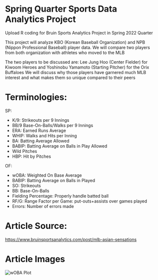 # Spring Quarter Sports Data Analytics Project
Upload R coding for Bruin Sports Analytics Project in Spring 2022 Quarter

This project will analyze KBO (Korean Baseball Organization) and NPB (Nippon Professional Baseball) player data. We will compare two players from both organization with athletes who moved to the MLB

The two players to be discussed are: Lee Jung Hoo (Center Fielder) for Kiwoom Heroes and Yoshinobu Yamamoto (Starting Pitcher) for the Orix Buffaloes
  We will discuss why those players have garnered much MLB interest and what makes them so unique compared to their peers

# Terminologies:

SP:
- K/9: Strikeouts per 9 Innings
- BB/9 Base-On-Balls/Walks per 9 Innings
- ERA: Earned Runs Average
- WHIP: Walks and Hits per Inning
- BA: Batting Average Allowed
- BABIP: Batting Average on Balls in Play Allowed
- Wild Pitches
- HBP: Hit by Pitches

OF:
- wOBA: Weighted On Base Average
- BABIP: Batting Average on Balls in Played
- SO: Strikeouts
- BB: Base-On-Balls
- Fielding Percentage: Properly handle batted ball
- RF/G: Range Factor per Game: put-outs+assists over games played
- Errors: Number of errors made

# Article Source: 
https://www.bruinsportsanalytics.com/post/mlb-asian-sensations

# Article Images
![wOBA Plot]("C:\Users\natha\OneDrive\Documents\wOBA_Plot.jpeg")
